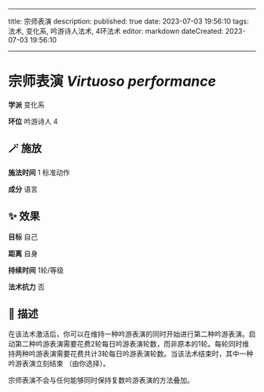 
---
title: 宗师表演
description: 
published: true
date: 2023-07-03 19:56:10
tags: 法术, 变化系, 吟游诗人法术, 4环法术
editor: markdown
dateCreated: 2023-07-03 19:56:10

---

# **宗师表演** *Virtuoso performance*

**学派** 变化系 

**环位** 吟游诗人 4

## 🪄 施放

**施法时间** 1 标准动作

**成分** 语言

## ✨ 效果 

**目标** 自己 

**距离** 自身  

**持续时间** 1轮/等级 

**法术抗力** 否

## 📖 描述

在该法术激活后，你可以在维持一种吟游表演的同时开始进行第二种吟游表演。启动第二种吟游表演需要花费2轮每日吟游表演轮数，而非原本的1轮。每轮同时维持两种吟游表演需要花费共计3轮每日吟游表演轮数。当该法术结束时，其中一种吟游表演立刻结束 （由你选择）。

宗师表演不会与任何能够同时保持复数吟游表演的方法叠加。
    
